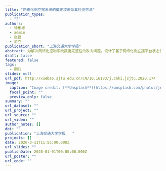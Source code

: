 ```yaml
---
title: "网络化倒立摆系统的偏差攻击及其检测方法"
publication_types:
  - "2"
authors:
  - 徐彬彬
  - admin
  - 赵磊
  - 俞立
publication_short: "上海交通大学学报"
abstract: 为解决网络化控制系统数据完整性的攻击问题，设计了基于网络化倒立摆平台状态信息的偏差攻击，并提出了对应的检测方法.利用Ettercap工具对平台网络成功入侵，对位置数据进行了偏差攻击；结合支持向量机(SVM)方法，使用LibSVM分类器，对倒立摆系统的4种状态信息进行训练、建模和数据分类，并与K最近邻、决策树方法进行对比；在平台上验证了所提出的方法.仿真和实验结果表明，所设计的攻击方法能够改变系统的稳定状态，与常用的机器学习方法相比，SVM在偏差攻击检测的二分类问题上更加优越，能较好地区分掺杂在数据的虚假数据。
draft: false
featured: false
tags:
  - 期刊
slides: null
url_pdf: http://xuebao.sjtu.edu.cn/CN/10.16183/j.cnki.jsjtu.2020.174
image:
  caption: "Image credit: [**Unsplash**](https://unsplash.com/photos/jdD8gXaTZsc)"
  focal_point: ""
  preview_only: false
summary: ""
url_dataset: ""
url_project: ""
url_source: ""
url_video: ""
author_notes: []
doi: ""
publication: "上海交通大学学报   "
projects: []
date: 2020-3-11T11:55:00.000Z
url_slides: ""
publishDate: 2020-01-01T00:00:00.000Z
url_poster: ""
url_code: ""
---
```

